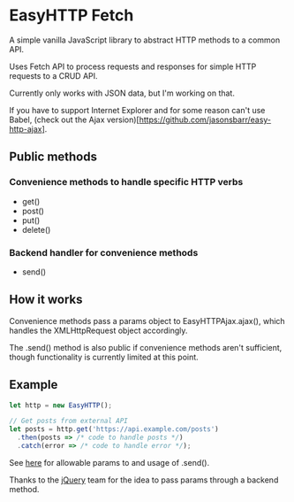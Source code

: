 # EasyHTTP Fetch

A simple vanilla JavaScript library to abstract HTTP methods to a common API.

Uses Fetch API to process requests and responses for simple HTTP requests to a CRUD API.

Currently only works with JSON data, but I'm working on that.

If you have to support Internet Explorer and for some reason can't use Babel, (check out the Ajax version)[https://github.com/jasonsbarr/easy-http-ajax].

## Public methods

### Convenience methods to handle specific HTTP verbs
- get()
- post()
- put()
- delete()

### Backend handler for convenience methods
- send()

## How it works
Convenience methods pass a params object to EasyHTTPAjax.ajax(), which handles the XMLHttpRequest object accordingly.

The .send() method is also public if convenience methods aren't sufficient, though functionality is currently limited at this point.

## Example

```js
let http = new EasyHTTP();

// Get posts from external API
let posts = http.get('https://api.example.com/posts')
  .then(posts => /* code to handle posts */)
  .catch(error => /* code to handle error */);
```

See [here](https://github.com/jasonsbarr/easy-http-fetch/blob/ebae8db4e7eabf5f3967cde47e95a3b982149478/src/easyhttpfetch.js#L74-L82) for allowable params to and usage of .send().

Thanks to the [jQuery](https://jquery.com) team for the idea to pass params through a backend method.
